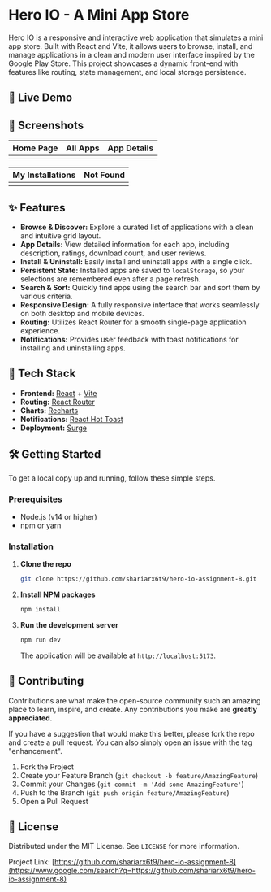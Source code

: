 # Hero IO - A Mini App Store

Hero IO is a responsive and interactive web application that simulates a mini app store. Built with React and Vite, it allows users to browse, install, and manage applications in a clean and modern user interface inspired by the Google Play Store. This project showcases a dynamic front-end with features like routing, state management, and local storage persistence.

## 🔹 Live Demo

[](https://hero-io-app-test.surge.sh/)

## 📸 Screenshots

| Home Page | All Apps | App Details |
| :---: | :---: | :---: |
|  |  |  |

| My Installations | Not Found |
| :---: | :---: |
|  |  |

## ✨ Features

  * **Browse & Discover:** Explore a curated list of applications with a clean and intuitive grid layout.
  * **App Details:** View detailed information for each app, including description, ratings, download count, and user reviews.
  * **Install & Uninstall:** Easily install and uninstall apps with a single click.
  * **Persistent State:** Installed apps are saved to `localStorage`, so your selections are remembered even after a page refresh.
  * **Search & Sort:** Quickly find apps using the search bar and sort them by various criteria.
  * **Responsive Design:** A fully responsive interface that works seamlessly on both desktop and mobile devices.
  * **Routing:** Utilizes React Router for a smooth single-page application experience.
  * **Notifications:** Provides user feedback with toast notifications for installing and uninstalling apps.

## 🚀 Tech Stack

  * **Frontend:** [React](https://reactjs.org/) + [Vite](https://vitejs.dev/)
  * **Routing:** [React Router](https://reactrouter.com/)
  * **Charts:** [Recharts](https://recharts.org/)
  * **Notifications:** [React Hot Toast](https://react-hot-toast.com/)
  * **Deployment:** [Surge](https://surge.sh/)

## 🛠️ Getting Started

To get a local copy up and running, follow these simple steps.

### Prerequisites

  * Node.js (v14 or higher)
  * npm or yarn

### Installation

1.  **Clone the repo**
    ```sh
    git clone https://github.com/shariarx6t9/hero-io-assignment-8.git
    ```
2.  **Install NPM packages**
    ```sh
    npm install
    ```
3.  **Run the development server**
    ```sh
    npm run dev
    ```
    The application will be available at `http://localhost:5173`.

## 🤝 Contributing

Contributions are what make the open-source community such an amazing place to learn, inspire, and create. Any contributions you make are **greatly appreciated**.

If you have a suggestion that would make this better, please fork the repo and create a pull request. You can also simply open an issue with the tag "enhancement".

1.  Fork the Project
2.  Create your Feature Branch (`git checkout -b feature/AmazingFeature`)
3.  Commit your Changes (`git commit -m 'Add some AmazingFeature'`)
4.  Push to the Branch (`git push origin feature/AmazingFeature`)
5.  Open a Pull Request

## 📄 License

Distributed under the MIT License. See `LICENSE` for more information.

Project Link: [https://github.com/shariarx6t9/hero-io-assignment-8](https://www.google.com/search?q=https://github.com/shariarx6t9/hero-io-assignment-8)